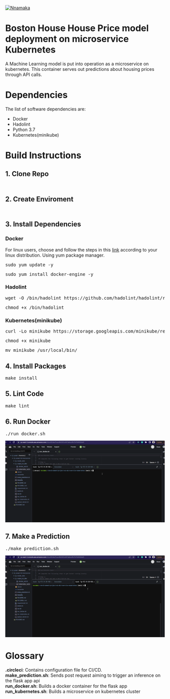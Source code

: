 [![Nnamaka](https://circleci.com/gh/Nnamaka/project-ml-microservice-kubernetes.svg?style=svg)](https://circleci.com/gh/circleci/circleci-docs)

# Boston House House Price model deployment on microservice Kubernetes
A Machine Learning model is put into operation as a microservice on kubernetes. This container serves out predictions  about housing prices through API calls.

# Dependencies
The list of software dependencies are:
* Docker
* Hadolint
* Python 3.7
* Kubernetes(minikube)

# Build Instructions
## 1. Clone Repo<br></br>
## 2. Create Enviroment<br></br>
## 3. Install Dependencies
### Docker
For linux users, choose and follow the steps in this <a href="https://runnable.com/docker/install-docker-on-linux">link</a> according to your linux distribution.
Using yum package manager.
<pre>
sudo yum update -y
</pre>
<pre>
sudo yum install docker-engine -y
</pre>

### Hadolint
<pre>
wget -O /bin/hadolint https://github.com/hadolint/hadolint/releases/download/v2.10.0/hadolint-Linux-x86_64
</pre>
<pre>
chmod +x /bin/hadolint
</pre>

### Kubernetes(minikube)
<pre>
curl -Lo minikube https://storage.googleapis.com/minikube/releases/latest/minikube-linux-amd64
</pre>
<pre>
chmod +x minikube
</pre>
<pre>
mv minikube /usr/local/bin/
</pre>

## 4. Install Packages
<pre>
make install
</pre>

## 5. Lint Code
<pre>
make lint
</pre>

## 6. Run Docker
<pre>
./run_docker.sh
</pre>
<span align="left">
  <img width="600" heigt="300" src="https://github.com/Nnamaka/project-ml-microservice-kubernetes/blob/main/src/rundocker.gif">
</span>

## 7. Make a Prediction
<pre>
./make_prediction.sh
</pre>
<span align="left">
  <img width="600" heigt="300" src="https://github.com/Nnamaka/project-ml-microservice-kubernetes/blob/main/src/makeprediction.gif">
</span>

# Glossary
**.circleci**: Contains configuration file for CI/CD.<br>
**make_prediction.sh**: Sends post request aiming to trigger an inference on the flask app api<br>
**run_docker.sh**: Builds a docker container for the flask app<br>
**run_kubernetes.sh**: Builds a microservice on kubernetes cluster<br>
